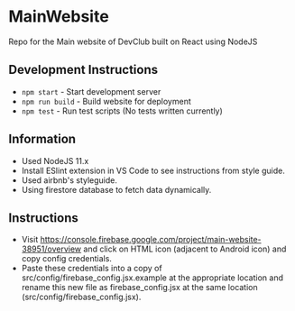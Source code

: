 # MainWebsite

Repo for the Main website of DevClub built on React using NodeJS

## Development Instructions

* `npm start` - Start development server
* `npm run build` - Build website for deployment
* `npm test` - Run test scripts (No tests written currently)

## Information

* Used NodeJS 11.x
* Install ESlint extension in VS Code to see instructions from style guide.
* Used airbnb's styleguide.
* Using firestore database to fetch data dynamically.

## Instructions

* Visit <https://console.firebase.google.com/project/main-website-38951/overview> and click on HTML icon (adjacent to Android icon) and copy config credentials.
* Paste these credentials into a copy of src/config/firebase_config.jsx.example at the appropriate location and rename this new file as firebase_config.jsx at the same location (src/config/firebase_config.jsx).